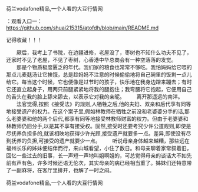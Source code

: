 荷兰vodafone精品,一个人看的大豆行情网

：观看入口一：https://github.com/shuai215315/atofdh/blob/main/README.md


记得收藏！！！



　　厥后，我考上了书院，在边疆进修，老屋没了，枣树也不知什么功夫不见了，还家时不见了老屋，不见了枣树，心香港中华总商会有一种空落落的发觉。
　　那是个物质极度匮乏的年代。我们家的粮食也常常不够吃。我怕妈妈给它喂的那点儿麦麸汤让它挨饿，总是趁妈妈不注意的时候偷偷地将自己碗里的饭剩一点儿给它。每当这个时候，它也便像是过节时的孩子，快乐地在我身边蹭来蹦去；有时它还直立起身子，用两只前腿紧紧地将我的腿抱住；我弯腰将它抱起，它便用自己的舌头在我的脸上舔来舔去，以表示它对我的亲昵。
　　离开那遥远的南洋。
　　法官觉得,按照《接受法》的规则,人牺牲之后,他的夫妇、双亲和后代享有同等地接受遗产的权力。在这个案子里,假如林教师在牺牲之前没和老婆婆分手的话,那么老婆婆和他的两个后代,都享有同等地接受林教师财富的权力。但由于老婆婆和林教师仍旧分手,以是其不享有接受权。固然,接受时还要考究少许公道规则,即使是尽抚养负担多的,就该相映地获得少许光顾,接受遗产就要多一点。差异,即使没有尽到抚养的负担,可接受的遗产就要少一点。
　　听说母亲身体越来越糟，那些远在福州长乐的姊妹便结伴而行，来山城看望，小住了数日。和母亲聊着家常叙着旧，回忆一些过去的旧事，长一声短一声地叫姐啊姐的，可总觉得母亲的谈话大不如先前有声有色，许多时候还语无伦次，其实母亲的病已经相当重了。姊妹们还特意带了一副麻将，在客厅里排开，也解了一时之闷。







荷兰vodafone精品,一个人看的大豆行情网
